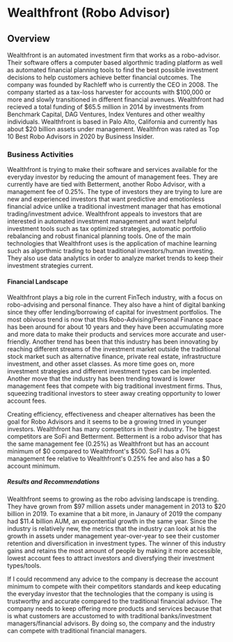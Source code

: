 # Wealthfront (Robo Advisor)



## Overview

Wealthfront is an automated investment firm that works as a robo-advisor. Their software offers a computer based algorthmic trading platform as well as automated financial planning tools to find the best possible investment decisions to help customers achieve better financial outcomes. The company was founded by Rachleff who is currently the CEO in 2008. The company started as a tax-loss harvester for accounts with $100,000 or more and slowly transitioned in different financial avenues. Wealthfront had recieved a total funding of $65.5 million in 2014 by investments from Benchmark Capital, DAG Ventures, Index Ventures and other wealthy individuals. Wealthfront is based in Palo Alto, California and currently has about $20 billion assets under management. Wealthfron was rated as Top 10 Best Robo Advisors in 2020 by Business Insider.

### Business Activities

Wealthfront is trying to make their software and services available for the everyday investor by reducing the amount of management fees. They are currently have are tied with Betterment, another Robo Advisor, with a management fee of 0.25%. The type of investors they are trying to lure are new and experienced investors that want predictive and emotionless financial advice unlike a traditional investment manager that has emotional trading/investment advice. Wealthfront appeals to investors that are interested in automated investment management and want helpful investment tools such as tax optimized strategies, automatic portfolio rebalancing and robust finanical planning tools. One of the main technologies that Wealthfront uses is the application of machine learning such as algorthmic trading to beat traditional investors/human investing. They also use data analytics in order to analyze market trends to keep their investment strategies current.

#### Financial Landscape

Wealthfront plays a big role in the current FinTech industry, with a focus on robo-advising and personal finance. They also have a hint of digital banking since they offer lending/borrowing of capital for investment portfolios. The most obivous trend is now that this Robo-Advising/Personal Finance space has been around for about 10 years and they have been accumulating more and more data to make their products and services more accurate and user-friendly. Another trend has been that this industry has been innovating by reaching different streams of the investment market outside the traditional stock market such as alternative finance, private real estate, infrastructure investment, and other asset classes. As more time goes on, more investment strategies and different investment types can be implented. Another move that the industry has been trending toward is lower management fees that compete with big traditional investment firms. Thus, squeezing traditional investors to steer away creating opportunity to lower account fees. 

Creating efficiency, effectiveness and cheaper alternatives has been the goal for Robo Advisors and it seems to be a growing trned in younger investors. Wealthfront has many competitors in their industry. The biggest competitors are SoFi and Betterment. Betterment is a robo advisor that has the same management fee (0.25%) as Wealthfront but has an account minimum of $0 compared to Wealthfront's $500. SoFI has a 0% management fee relative to Wealthfront's 0.25% fee and also has a $0 account minimum.

##### Results and Recommendations

Wealthfront seems to growing as the robo advising landscape is trending. They have grown from $97 million assets under management in 2013 to $20 billion in 2019. To examine that a bit more, in Janaury of 2019 the company had $11.4 billion AUM, an expontential growth in the same year. Since the industry is relatively new, the metrics that the industry can look at his the growth in assets under management year-over-year to see their customer retention and diversification in investment types. The winner of this industry gains and retains the most amount of people by making it more accessible, lowest account fees to attract investors and diversfying their investment types/tools.

If I could recommend any advice to the company is decrease the account minimum to compete with their competitors standards and keep educating the everyday investor that the technologies that the company is using is trustworthy and accurate compared to the traditional financial advisor. The company needs to keep offering more products and services because that is what customers are accustomed to with traditional banks/investment managers/financial advisors. By doing so, the company and the industry can compete with traditional financial managers. 



